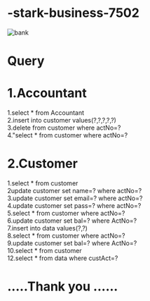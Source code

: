 # -stark-business-7502
![bank](https://user-images.githubusercontent.com/101393474/193442409-57b85640-2b2c-48ce-9636-c6e58e30a437.png)<br/>

# Query

# 1.Accountant
1.select * from Accountant<br/>
2.insert into customer values(?,?,?,?,?)<br/>
3.delete from customer where actNo=?<br/>
4."select * from customer where actNo=?<br/>


# 2.Customer
1.select * from customer <br/>
2update customer set name=? where actNo=? <br/>
3.update customer set email=? where actNo=?<br/>
4.update customer set pass=? where actNo=?<br/>
5.select * from customer where actNo=? <br/>
6.update customer set bal=? where ActNo=?<br/>
7.insert into data values(?,?)<br/>
8.select * from customer where actNo=?<br/>
9.update customer set bal=? where ActNo=? <br/>
10.select * from customer<br/>
12.select * from data where custAct=?<br/>

# .....Thank you ......
